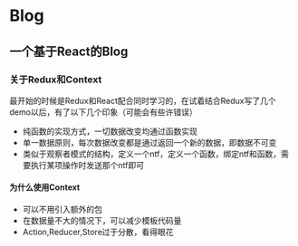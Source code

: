 # Blog

## 一个基于React的Blog

### 关于Redux和Context
最开始的时候是Redux和React配合同时学习的，在试着结合Redux写了几个demo以后，有了以下几个印象（可能会有些许错误）

- 纯函数的实现方式，一切数据改变均通过函数实现
- 单一数据原则，每次数据改变都是通过返回一个新的数据，即数据不可变
- 类似于观察者模式的结构，定义一个ntf，定义一个函数，绑定ntf和函数，需要执行某项操作时发送那个ntf即可

#### 为什么使用Context

- 可以不用引入额外的包
- 在数据量不大的情况下，可以减少模板代码量
- Action,Reducer,Store过于分散，看得眼花
